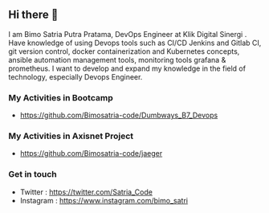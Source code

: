 ## Hi there 👋

I am Bimo Satria Putra Pratama, DevOps Engineer at Klik Digital Sinergi . Have knowledge of using Devops tools such as CI/CD Jenkins and Gitlab CI, git version control, docker containerization and Kubernetes concepts, ansible automation management tools, monitoring tools grafana & prometheus. I want to develop and expand my knowledge in the field of technology, especially Devops Engineer.

### My Activities in Bootcamp
* https://github.com/Bimosatria-code/Dumbways_B7_Devops

### My Activities in Axisnet Project
* https://github.com/Bimosatria-code/jaeger

### Get in touch
* Twitter : https://twitter.com/Satria_Code
* Instagram : https://www.instagram.com/bimo_satri
